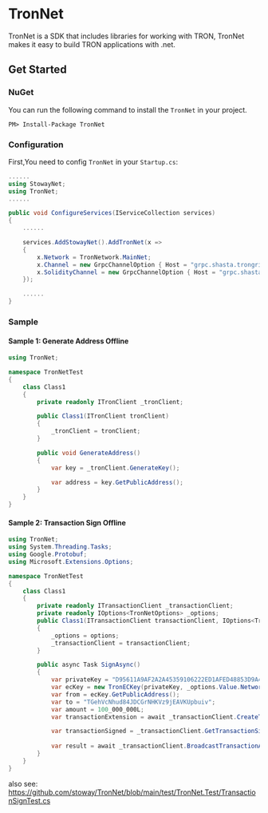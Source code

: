 # TronNet
TronNet is a SDK that includes libraries for working with TRON, TronNet makes it easy to build TRON applications with .net.

## Get Started
### NuGet 

You can run the following command to install the `TronNet` in your project.

```
PM> Install-Package TronNet
```

### Configuration

First,You need to config `TronNet` in your `Startup.cs`:
```c#
......
using StowayNet;
using TronNet;
......

public void ConfigureServices(IServiceCollection services)
{
    ......

    services.AddStowayNet().AddTronNet(x =>
    {
        x.Network = TronNetwork.MainNet;
        x.Channel = new GrpcChannelOption { Host = "grpc.shasta.trongrid.io", Port = 50051 };
        x.SolidityChannel = new GrpcChannelOption { Host = "grpc.shasta.trongrid.io", Port = 50052 };
    });

    ......
}

```

### Sample

#### Sample 1: Generate Address Offline

```c#
using TronNet;

namespace TronNetTest
{
    class Class1
    {
        private readonly ITronClient _tronClient;

        public Class1(ITronClient tronClient)
        {
            _tronClient = tronClient;
        }

        public void GenerateAddress()
        {
            var key = _tronClient.GenerateKey();

            var address = key.GetPublicAddress();
        }
    }
}


```

#### Sample 2: Transaction Sign Offline
```c#
using TronNet;
using System.Threading.Tasks;
using Google.Protobuf;
using Microsoft.Extensions.Options;

namespace TronNetTest
{
    class Class1
    {
        private readonly ITransactionClient _transactionClient;
        private readonly IOptions<TronNetOptions> _options;
        public Class1(ITransactionClient transactionClient, IOptions<TronNetOptions> options)
        {
            _options = options;
            _transactionClient = transactionClient;
        }

        public async Task SignAsync()
        {
            var privateKey = "D95611A9AF2A2A45359106222ED1AFED48853D9A44DEFF8DC7913F5CBA727366";
            var ecKey = new TronECKey(privateKey, _options.Value.Network);
            var from = ecKey.GetPublicAddress();
            var to = "TGehVcNhud84JDCGrNHKVz9jEAVKUpbuiv";
            var amount = 100_000_000L;
            var transactionExtension = await _transactionClient.CreateTransactionAsync(from, to, amount);

            var transactionSigned = _transactionClient.GetTransactionSign(transactionExtension.Transaction, privateKey);
            
            var result = await _transactionClient.BroadcastTransactionAsync(transactionSigned);
        }
    }
}

```
also see: https://github.com/stoway/TronNet/blob/main/test/TronNet.Test/TransactionSignTest.cs

